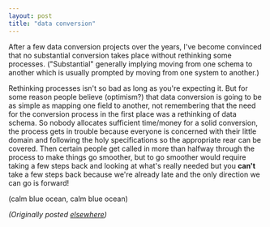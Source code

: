 ```yaml
---
layout: post
title: "data conversion"
---
```




<p>After a few data conversion projects over the years, I've become convinced that no substantial conversion takes place without rethinking some processes. ("Substantial" generally implying moving from one schema to another which is usually prompted by moving from one system to another.)</p>

<p>Rethinking processes isn't so bad as long as you're expecting it. But for some reason people believe (optimism?) that data conversion is going to be as simple as mapping one field to another, not remembering that the need for the conversion process in the first place was a rethinking of data schema. So nobody allocates sufficient time/money for a solid conversion, the process gets in trouble because everyone is concerned with their little domain and following the holy specifications so the appropriate rear can be covered. Then certain people get called in more than halfway through the process to make things go smoother, but to go smoother would require taking a few steps back and looking at what's really needed but you <b>can't</b> take a few steps back because we're already late and the only direction we can go is forward!</p>

<p>(calm blue ocean, calm blue ocean)</p>


<p><em>(Originally posted <a href="http://use.perl.org/~lachoy/journal/5664">elsewhere</a>)</em></p>


